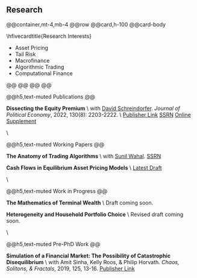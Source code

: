 
## Research


@@container,mt-4,mb-4
@@row
@@card,h-100
@@card-body

\hfivecardtitle{Research Interests}

* Asset Pricing
* Tail Risk
* Macrofinance
* Algorithmic Trading
* Computational Finance

@@
@@
@@
@@






@@h5,text-muted Publications @@

**Dissecting the Equity Premium** \\
with [David Schreindorfer](http://www.davidschreindorfer.com/). _Journal of Political Economy_, 2022, 130(8): 2203-2222. \\
[Publisher Link](https://www.journals.uchicago.edu/doi/10.1086/720396) [SSRN](https://papers.ssrn.com/sol3/papers.cfm?abstract_id=3452743) [Online Supplement](/assets/DissectingtheEquityPremium_Supplement.pdf)


\\

@@h5,text-muted Working Papers @@

**The Anatomy of Trading Algorithms** \\
with [Sunil Wahal](https://asu.pure.elsevier.com/en/persons/sunil-wahal). [SSRN](https://papers.ssrn.com/sol3/papers.cfm?abstract_id=3497001)


**Cash Flows in Equilibrium Asset Pricing Models** \\
[Latest Draft](https://tbeason.com/jobmarketmaterials/tylerbeason_jobmarketpaper.pdf)



\\


@@h5,text-muted Work in Progress @@

**The Mathematics of Terminal Wealth** \\
Draft coming soon.

**Heterogeneity and Household Portfolio Choice** \\
Revised draft coming soon.


\\


@@h5,text-muted Pre-PhD Work @@

**Simulation of a Financial Market: The Possibility of Catastrophic Disequilibrium** \\
with Amit Sinha, Kelly Roos, & Philip Horvath.  _Chaos, Solitons, & Fractals_, 2019, 125, 13-16. [Publisher Link](http://www.sciencedirect.com/science/article/pii/S0960077919301705)

